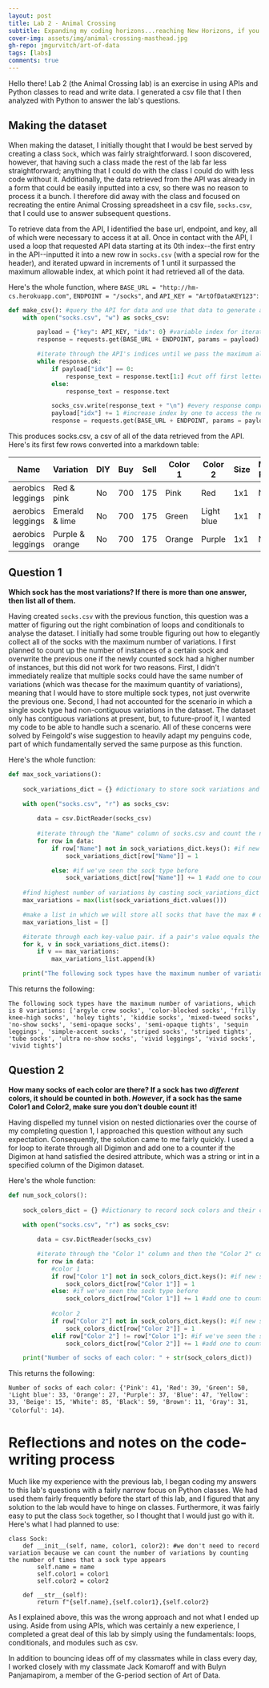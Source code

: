 ```yaml
---
layout: post
title: Lab 2 - Animal Crossing
subtitle: Expanding my coding horizons...reaching New Horizons, if you will.
cover-img: assets/img/animal-crossing-masthead.jpg
gh-repo: jmgurvitch/art-of-data
tags: [labs]
comments: true
---
```


Hello there! Lab 2 (the Animal Crossing lab) is an exercise in using APIs and Python classes to read and write data. I generated a csv file that I then analyzed with Python to answer the lab's questions.

## Making the dataset

When making the dataset, I initially thought that I would be best served by creating a class `Sock`, which was fairly straightforward. I soon discovered, however, that having such a class made the rest of the lab far less straightforward; anything that I could do with the class I could do with less code without it. Additionally, the data retrieved from the API was already in a form that could be easily inputted into a csv, so there was no reason to process it a bunch. I therefore did away with the class and focused on recreating the entire Animal Crossing spreadsheet in a csv file, `socks.csv`, that I could use to answer subsequent questions.

To retrieve data from the API, I identified the base url, endpoint, and key, all of which were necessary to access it at all. Once in contact with the API, I used a loop that requested API data starting at its 0th index--the first entry in the API--inputted it into a new row in `socks.csv` (with a special row for the header), and iterated upward in increments of 1 until it surpassed the maximum allowable index, at which point it had retrieved all of the data. 

Here's the whole function, where `BASE_URL = "http://hm-cs.herokuapp.com"`, `ENDPOINT = "/socks"`, and `API_KEY = "ArtOfDataKEY123"`:
```py
def make_csv(): #query the API for data and use that data to generate a CSV with relevant information
    with open("socks.csv", "w") as socks_csv:

        payload = {"key": API_KEY, "idx": 0} #variable index for iteration-capable payload
        response = requests.get(BASE_URL + ENDPOINT, params = payload)

        #iterate through the API's indices until we pass the maximum allowable index, at which we will receive an error code
        while response.ok:
            if payload["idx"] == 0:
                response_text = response.text[1:] #cut off first letter from only the first row
            else:
                response_text = response.text

            socks_csv.write(response_text + "\n") #every response comprises a new row in socks_csv
            payload["idx"] += 1 #increase index by one to access the next entry in the API data
            response = requests.get(BASE_URL + ENDPOINT, params = payload) #update response

```
This produces socks.csv, a csv of all of the data retrieved from the API. Here's its first few rows converted into a markdown table:

|Name             |Variation      |DIY|Buy|Sell|Color 1|Color 2   |Size|Miles Price|Source|Source Notes|Seasonal Availability|Mannequin Piece|Version|Style |Label Themes|Villager Equippable|Catalog |Filename         |Internal ID|Unique Entry ID  |
|-----------------|---------------|---|---|----|-------|----------|----|-----------|------|------------|---------------------|---------------|-------|------|------------|-------------------|--------|-----------------|-----------|-----------------|
|aerobics leggings|Red & pink     |No |700|175 |Pink   |Red       |1x1 |NA         |Kicks |            |All Year             |No             |1.0.0  |Active|sporty      |No                 |For sale|SocksTexAerobics0|5197       |Smui8G3P6D8WgqK9G|
|aerobics leggings|Emerald & lime |No |700|175 |Green  |Light blue|1x1 |NA         |Kicks |            |All Year             |No             |1.0.0  |Active|sporty      |No                 |For sale|SocksTexAerobics1|9794       |eZKx89GvGsXcSDiMk|
|aerobics leggings|Purple & orange|No |700|175 |Orange |Purple    |1x1 |NA         |Kicks |            |All Year             |No             |1.0.0  |Active|sporty      |No                 |For sale|SocksTexAerobics2|9795       |jWvfpeefbhQpHQFoM|


## Question 1
**Which sock has the most variations? If there is more than one answer, then list all of them.**

Having created `socks.csv` with the previous function, this question was a matter of figuring out the right combination of loops and conditionals to analyse the dataset. I initially had some trouble figuring out how to elegantly collect all of the socks with the maximum number of variations. I first planned to count up the number of instances of a certain sock and overwrite the previous one if the newly counted sock had a higher number of instances, but this did not work for two reasons. First, I didn't immediately realize that multiple socks could have the same number of variations (which was thecase for the maximum quantity of variations), meaning that I would have to store multiple sock types, not just overwrite the previous one. Second, I had not accounted for the scenario in which a single sock type had non-contiguous variations in the dataset. The dataset only has contiguous variations at present, but, to future-proof it, I wanted my code to be able to handle such a scenario. All of these concerns were solved by Feingold's wise suggestion to heavily adapt my penguins code, part of which fundamentally served the same purpose as this function.

Here's the whole function:
```py
def max_sock_variations():
    
    sock_variations_dict = {} #dictionary to store sock variations and their counts

    with open("socks.csv", "r") as socks_csv:
        
        data = csv.DictReader(socks_csv)
            
        #iterate through the "Name" column of socks.csv and count the number of instances--variations--of each sock type
        for row in data:
            if row["Name"] not in sock_variations_dict.keys(): #if new sock type
                sock_variations_dict[row["Name"]] = 1

            else: #if we've seen the sock type before
                sock_variations_dict[row["Name"]] += 1 #add one to count of that sock type
    
    #find highest number of variations by casting sock_variations_dict to a list
    max_variations = max(list(sock_variations_dict.values()))

    #make a list in which we will store all socks that have the max # of variations
    max_variations_list = []

    #iterate through each key-value pair. if a pair's value equals the max # of variations, then print its corresponding key
    for k, v in sock_variations_dict.items():
        if v == max_variations:
            max_variations_list.append(k)

    print("The following sock types have the maximum number of variations, which is " + str(max_variations) + " variations: " + str(max_variations_list))
```
This returns the following: 

`The following sock types have the maximum number of variations, which is 8 variations: ['argyle crew socks', 'color-blocked socks', 'frilly knee-high socks', 'holey tights', 'kiddie socks', 'mixed-tweed socks', 'no-show socks', 'semi-opaque socks', 'semi-opaque tights', 'sequin leggings', 'simple-accent socks', 'striped socks', 'striped tights', 'tube socks', 'ultra no-show socks', 'vivid leggings', 'vivid socks', 'vivid tights']`

## Question 2
**How many socks of each color are there? If a sock has two _different_ colors, it should be counted in both. _However_, if a sock has the same Color1 and Color2, make sure you don’t double count it!**



Having dispelled my tunnel vision on nested dictionaries over the course of my completing question 1, I approached this question without any such expectation. Consequently, the solution came to me fairly quickly. I used a for loop to iterate through all Digimon and add one to a counter if the Digimon at hand satisfied the desired attribute, which was a string or int in a specified column of the Digimon dataset.

Here's the whole function:
```py
def num_sock_colors():
    
    sock_colors_dict = {} #dictionary to record sock colors and their counts
    
    with open("socks.csv", "r") as socks_csv:

        data = csv.DictReader(socks_csv)

        #iterate through the "Color 1" column and then the "Color 2" column of socks.csv and count the number of instances--variations--of each sock type
        for row in data:
            #color 1
            if row["Color 1"] not in sock_colors_dict.keys(): #if new sock color
                sock_colors_dict[row["Color 1"]] = 1
            else: #if we've seen the sock type before
                sock_colors_dict[row["Color 1"]] += 1 #add one to count of that sock type
            
            #color 2
            if row["Color 2"] not in sock_colors_dict.keys(): #if new sock color
                sock_colors_dict[row["Color 2"]] = 1
            elif row["Color 2"] != row["Color 1"]: #if we've seen the sock type before and the sock does not have the same color 1 and color 2
                sock_colors_dict[row["Color 2"]] += 1 #add one to count of that sock type

    print("Number of socks of each color: " + str(sock_colors_dict))
```
This returns the following: 

`Number of socks of each color: {'Pink': 41, 'Red': 39, 'Green': 50, 'Light blue': 33, 'Orange': 27, 'Purple': 37, 'Blue': 47, 'Yellow': 33, 'Beige': 15, 'White': 85, 'Black': 59, 'Brown': 11, 'Gray': 31, 'Colorful': 14}`.

# Reflections and notes on the code-writing process
Much like my experience with the previous lab, I began coding my answers to this lab's questions with a fairly narrow focus on Python classes. We had used them fairly frequently before the start of this lab, and I figured that any solution to the lab would have to hinge on classes. Furthermore, it was fairly easy to put the class `Sock` together, so I thought that I would just go with it. Here's what I had planned to use:

```
class Sock:
    def __init__(self, name, color1, color2): #we don't need to record variation because we can count the number of variations by counting the number of times that a sock type appears
        self.name = name
        self.color1 = color1
        self.color2 = color2

    def __str__(self):
        return f"{self.name},{self.color1},{self.color2}
```

As I explained above, this was the wrong approach and not what I ended up using. Aside from using APIs, which was certainly a new experience, I completed a great deal of this lab by simply using the fundamentals: loops, conditionals, and modules such as csv.


In addition to bouncing ideas off of my classmates while in class every day, I worked closely with my classmate Jack Komaroff and with Bulyn Panjamapirom, a member of the G-period section of Art of Data.

